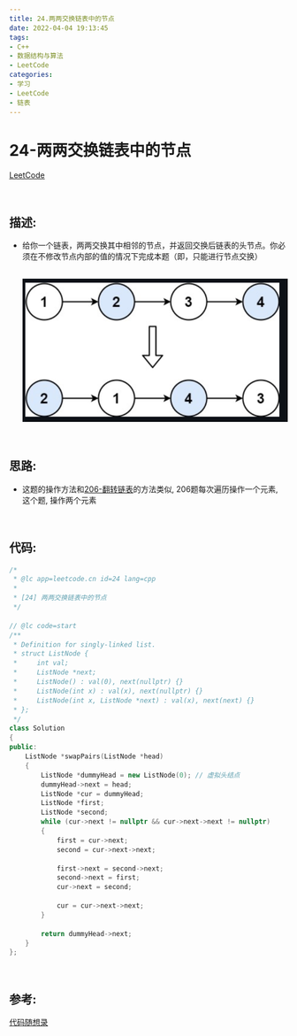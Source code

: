 ```yaml
---
title: 24.两两交换链表中的节点
date: 2022-04-04 19:13:45
tags:
- C++
- 数据结构与算法
- LeetCode
categories:
- 学习
- LeetCode
- 链表
---
```


# 24-两两交换链表中的节点

[LeetCode](https://leetcode-cn.com/problems/swap-nodes-in-pairs/)

</br>

## 描述:

* 给你一个链表，两两交换其中相邻的节点，并返回交换后链表的头节点。你必须在不修改节点内部的值的情况下完成本题（即，只能进行节点交换）

  ​    ![image-20220404191610687](https://raw.githubusercontent.com/imxlq/image-bed-2021/main/img/20220404200329.png)

</br>

## 思路:

* 这题的操作方法和[206-翻转链表](https://xlqblog.top/2022/04/04/%E5%AD%A6%E4%B9%A0/LeetCode/%E9%93%BE%E8%A1%A8/206-%E7%BF%BB%E8%BD%AC%E9%93%BE%E8%A1%A8/)的方法类似, 206题每次遍历操作一个元素, 这个题, 操作两个元素

</br>

## 代码:

```C++
/*
 * @lc app=leetcode.cn id=24 lang=cpp
 *
 * [24] 两两交换链表中的节点
 */

// @lc code=start
/**
 * Definition for singly-linked list.
 * struct ListNode {
 *     int val;
 *     ListNode *next;
 *     ListNode() : val(0), next(nullptr) {}
 *     ListNode(int x) : val(x), next(nullptr) {}
 *     ListNode(int x, ListNode *next) : val(x), next(next) {}
 * };
 */
class Solution
{
public:
    ListNode *swapPairs(ListNode *head)
    {
        ListNode *dummyHead = new ListNode(0); // 虚拟头结点
        dummyHead->next = head;
        ListNode *cur = dummyHead;
        ListNode *first;
        ListNode *second;
        while (cur->next != nullptr && cur->next->next != nullptr)
        {
            first = cur->next;
            second = cur->next->next;

            first->next = second->next;
            second->next = first;
            cur->next = second;

            cur = cur->next->next;
        }

        return dummyHead->next;
    }
};
```

</br>

## 参考:

[代码随想录](https://programmercarl.com/0024.%E4%B8%A4%E4%B8%A4%E4%BA%A4%E6%8D%A2%E9%93%BE%E8%A1%A8%E4%B8%AD%E7%9A%84%E8%8A%82%E7%82%B9.html#_24-%E4%B8%A4%E4%B8%A4%E4%BA%A4%E6%8D%A2%E9%93%BE%E8%A1%A8%E4%B8%AD%E7%9A%84%E8%8A%82%E7%82%B9)



